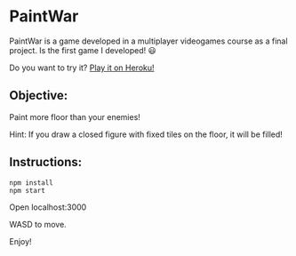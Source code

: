 # PaintWar
PaintWar is a game developed in a multiplayer videogames course as a final project. Is the first game I developed! :smiley:

Do you want to try it? [Play it on Heroku!](https://paintwar.herokuapp.com/)

## Objective:
Paint more floor than your enemies!

Hint: If you draw a closed figure with fixed tiles on the floor, it will be filled!

## Instructions:
```
npm install
npm start
```
Open localhost:3000

WASD to move.

Enjoy!
